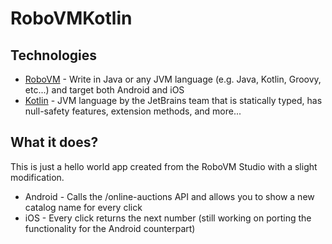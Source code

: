 # RoboVMKotlin

## Technologies

* [RoboVM](https://robovm.com/) - Write in Java or any JVM language (e.g. Java, Kotlin, Groovy, etc...) and target both Android and iOS
* [Kotlin](https://kotlinlang.org/) - JVM language by the JetBrains team that is statically typed, has null-safety features, extension methods, and more...

## What it does?
This is just a hello world app created from the RoboVM Studio with a slight modification.

* Android - Calls the /online-auctions API and allows you to show a new catalog name for every click
* iOS - Every click returns the next number (still working on porting the functionality for the Android counterpart)
